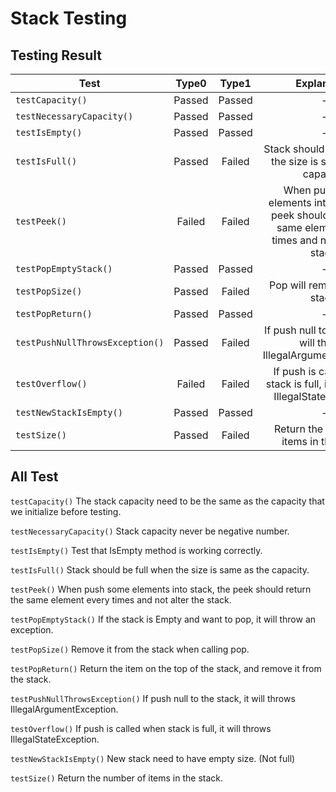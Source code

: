 # Stack Testing

## Testing Result
| Test | Type0 | Type1 | Explanation |
----------------|:------------:|:-------------:|:-----------:|
``` testCapacity() ```|Passed|Passed|-
``` testNecessaryCapacity() ```|Passed|Passed|-
``` testIsEmpty() ```|Passed|Passed|-
``` testIsFull() ```|Passed|Failed|Stack should be full when the size is same as the capacity.
``` testPeek() ```|Failed|Failed|When push some elements into stack, the peek should return the same element every times and not alter the stack.
``` testPopEmptyStack() ```|Passed|Passed|-
``` testPopSize() ```|Passed|Failed|Pop will remove the top stack.
``` testPopReturn() ```|Passed|Passed|-
``` testPushNullThrowsException() ```|Passed|Failed|If push null to the stack, it will throws IllegalArgumentException.
``` testOverflow() ```|Failed|Failed|If push is called when stack is full, it will throws IllegalStateException.
``` testNewStackIsEmpty() ```|Passed|Passed|-
``` testSize() ```|Passed|Failed|Return the number of items in the stack.

## All Test
``` testCapacity() ``` The stack capacity need to be the same as the capacity that we initialize before testing.

``` testNecessaryCapacity() ``` Stack capacity never be negative number.

``` testIsEmpty() ``` Test that IsEmpty method is working correctly.

``` testIsFull() ``` Stack should be full when the size is same as the capacity.

``` testPeek() ``` When push some elements into stack, the peek should return the same element every times and not alter the stack.

``` testPopEmptyStack() ``` If the stack is Empty and want to pop, it will throw an exception.

``` testPopSize() ``` Remove it from the stack when calling pop.

``` testPopReturn() ``` Return the item on the top of the stack, and remove it from the stack.

``` testPushNullThrowsException() ``` If push null to the stack, it will throws IllegalArgumentException.

``` testOverflow() ``` If push is called when stack is full, it will throws IllegalStateException.

``` testNewStackIsEmpty() ``` New stack need to have empty size. (Not full)

``` testSize() ``` Return the number of items in the stack.
